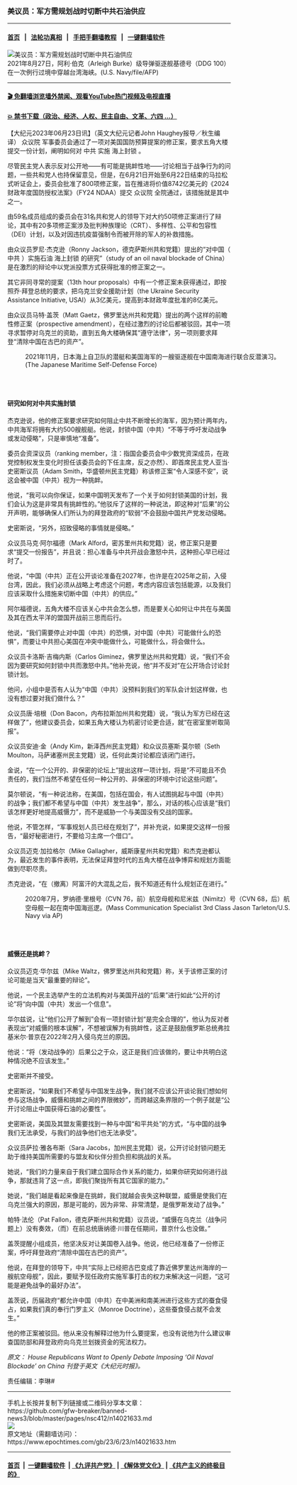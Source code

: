 ### 美议员：军方需规划战时切断中共石油供应
------------------------

#### [首页](https://github.com/gfw-breaker/banned-news3/blob/master/README.md) &nbsp;&nbsp;|&nbsp;&nbsp; [法轮功真相](https://github.com/begood0513/basic/blob/master/README.md)  &nbsp;&nbsp;|&nbsp;&nbsp; [手把手翻墙教程](https://github.com/gfw-breaker/guides/wiki)  &nbsp;&nbsp;|&nbsp;&nbsp; [一键翻墙软件](https://github.com/gfw-breaker/nogfw/blob/master/README.md)  



<div><img alt="美议员：军方需规划战时切断中共石油供应" class="attachment-djy_600_400 size-djy_600_400 wp-post-image" src="https://i.epochtimes.com/assets/uploads/2023/06/id14021697-000_32H862U-1200x927-600x400.jpeg"/>
<div class="caption">
 2021年8月27日，阿利‧伯克（Arleigh Burke）级导弹驱逐舰基德号（DDG 100）在一次例行过境中穿越台湾海峡。(U.S. Navy/file/AFP)
</div></div><hr/>

#### [ 🎬  免翻墙浏览墙外禁闻、观看YouTube热门视频及电视直播](https://github.com/gfw-breaker/HelloWorld)

#### [ 💥  禁书下载（政治、经济、人权、民主自由、文革、六四 ...）](https://github.com/gfw-breaker/books/blob/master/README.md)

<div><p>
 【大纪元2023年06月23日讯】（英文大纪元记者John Haughey报导／秋生编译）
 <ok href="https://www.epochtimes.com/gb/tag/%E4%BC%97%E8%AE%AE%E9%99%A2.html">
  众议院
 </ok>
 军事委员会通过了一项对美国国防预算提案的修正案，要求五角大楼提交一份计划，阐明如何对
 <ok href="https://www.epochtimes.com/gb/tag/%E4%B8%AD%E5%85%B1.html">
  中共
 </ok>
 实施
 <ok href="https://www.epochtimes.com/gb/tag/%E6%B5%B7%E4%B8%8A%E5%B0%81%E9%94%81.html">
  海上封锁
 </ok>
 。
</p>
<p>
 尽管民主党人表示反对公开地——有可能是挑衅性地——讨论相当于战争行为的问题，一些共和党人也持保留意见，但是，在6月21日开始至6月22日结束的马拉松式听证会上，委员会批准了800项修正案，旨在推进将价值8742亿美元的《2024财政年度国防授权法案》（FY24 NDAA）提交
 <ok href="https://www.epochtimes.com/gb/tag/%E4%BC%97%E8%AE%AE%E9%99%A2.html">
  众议院
 </ok>
 全院通过，该措施就是其中之一。
</p>
<p>
 由59名成员组成的委员会在31名共和党人的领导下对大约50项修正案进行了辩论，其中有20多项修正案涉及批判种族理论（CRT）、多样性、公平和包容性（DEI）计划，以及对因违抗疫苗强制令而被开除的军人的补救措施。
</p>
<p>
 由众议员罗尼‧杰克逊（Ronny Jackson，德克萨斯州共和党籍）提出的“对中国（
 <ok href="https://www.epochtimes.com/gb/tag/%E4%B8%AD%E5%85%B1.html">
  中共
 </ok>
 ）实施石油
 <ok href="https://www.epochtimes.com/gb/tag/%E6%B5%B7%E4%B8%8A%E5%B0%81%E9%94%81.html">
  海上封锁
 </ok>
 的研究”（study of an oil naval blockade of China）是在激烈的辩论中以党派投票方式获得批准的修正案之一。
</p>
<p>
 其它非同寻常的提案（13th hour proposals）中有一个修正案未获得通过，即按照乔‧拜登总统的要求，把乌克兰安全援助计划（the Ukraine Security Assistance Initiative, USAI）从3亿美元，提高到本财政年度批准的8亿美元。
</p>
<p>
 由众议员马特‧盖茨（Matt Gaetz，佛罗里达州共和党籍）提出的两个这样的前瞻性修正案（prospective amendment），在经过激烈的讨论后都被驳回，其中一项寻求暂停对乌克兰的资助，直到五角大楼确保其“遵守法律”，另一项则要求拜登“清除中国在古巴的资产”。
</p>
<figure aria-describedby="caption-attachment-14021698" class="wp-caption aligncenter" id="attachment_14021698" style="width: 600px">
 <ok href="https://i.epochtimes.com/assets/uploads/2023/06/id14021698-08.jpeg" target="_blank">
  <img alt="" class="size-large wp-image-14021698" src="https://i.epochtimes.com/assets/uploads/2023/06/id14021698-08-600x400.jpeg"/>
 </ok>
 <br/><figcaption class="wp-caption-text" id="caption-attachment-14021698">
  2021年11月，日本海上自卫队的潜艇和美国海军的一艘驱逐舰在中国南海进行联合反潜演习。(The Japanese Maritime Self-Defense Force)
 </figcaption><br/>
</figure><br/>
<h4>
 研究如何对中共实施封锁
</h4>
<p>
 杰克逊说，他的修正案要求研究如何阻止中共不断增长的海军，因为预计两年内，中共海军将拥有大约500艘舰艇。他说，封锁中国（中共）“不等于呼吁发动战争或发动侵略”，只是审慎地“准备”。
</p>
<p>
 委员会资深议员（ranking member，注：指国会委员会中少数党资深成员，在政党控制权发生变化时担任该委员会的下任主席，反之亦然）、即首席民主党人亚当‧史密斯议员（Adam Smith，华盛顿州民主党籍）称该修正案“令人深感不安”，说这会被中国（中共）视为一种挑衅。
</p>
<p>
 他说，“我可以向你保证，如果中国明天发布了一个关于如何封锁美国的计划，我们会认为这是非常具有挑衅性的。”他驳斥了这样的一种说法，即这种对“后果”的公开声明，能够确保人们所认为的拜登政府的“软弱”不会鼓励中国共产党发动侵略。
</p>
<p>
 史密斯说，“另外，招致侵略的事情就是侵略。”
</p>
<p>
 众议员马克‧阿尔福德（Mark Alford，密苏里州共和党籍）说，修正案只是要求“提交一份报告”，并且说：担心准备与中共开战会激怒中共，这种担心早已经过时了。
</p>
<p>
 他说，“中国（中共）正在公开谈论准备在2027年，也许是在2025年之前，入侵台湾，因此，我们必须从战略上考虑这个问题，考虑内容应该包括能源，以及我们应该采取什么措施来切断中国（中共）的供应。”
</p>
<p>
 阿尔福德说，五角大楼不应该关心中共会怎么想，而是要关心如何让中共在与美国及其在西太平洋的盟国开战前三思而后行。
</p>
<p>
 他说，“我们需要停止对中国（中共）的恐惧，对中国（中共）可能做什么的恐惧”，而要让中共担心美国在冲突中能做什么，可能做什么，将会做什么。
</p>
<p>
 众议员卡洛斯‧吉梅内斯（Carlos Giminez，佛罗里达州共和党籍）说，“我们不会因为要研究如何封锁中共而激怒中共。”他补充说，他“并不反对”在公开场合讨论封锁计划。
</p>
<p>
 他问，小组中是否有人认为“中国（中共）没预料到我们的军队会计划这样做，也没有想过要对我们做什么？”
</p>
<p>
 众议员唐‧培根（Don Bacon，内布拉斯加州共和党籍）说，“我认为军方已经在这样做了”，他建议委员会，如果五角大楼认为机密讨论更合适，就“在密室里听取简报”。
</p>
<p>
 众议员安迪‧金（Andy Kim，新泽西州民主党籍）和众议员塞斯‧莫尔顿（Seth Moulton，马萨诸塞州民主党籍）说，任何此类讨论都应该闭门进行。
</p>
<p>
 金说，“在一个公开的、非保密的论坛上”提出这样一项计划，将是“不可能且不负责任的，我们当然不希望在任何一种公开的、非保密的环境中讨论这些问题”。
</p>
<p>
 莫尔顿说，“有一种说法称，在美国，包括在国会，有人试图挑起与中国（中共）的战争；我们都不希望与中国（中共）发生战争”，那么，对话的核心应该是“我们该怎样更好地提高威慑力”，而不是威胁一个与美国没有交战的国家。
</p>
<p>
 他说，不管怎样，“军事规划人员已经在规划了”，并补充说，如果提交这样一份报告，“最好秘密进行，不要给习主席一个借口”。
</p>
<p>
 众议员迈克‧加拉格尔（Mike Gallagher，威斯康星州共和党籍）和杰克逊都认为，最近发生的事件表明，无法保证拜登时代的五角大楼在战争博弈和规划方面能做到尽职尽责。
</p>
<p>
 杰克逊说，“在（撤离）阿富汗的大混乱之后，我不知道还有什么规划正在进行。”
</p>
<figure aria-describedby="caption-attachment-14021699" class="wp-caption aligncenter" id="attachment_14021699" style="width: 600px">
 <ok href="https://i.epochtimes.com/assets/uploads/2023/06/id14021699-AP20189050831330.jpeg" target="_blank">
  <img alt="" class="size-large wp-image-14021699" src="https://i.epochtimes.com/assets/uploads/2023/06/id14021699-AP20189050831330-600x400.jpeg"/>
 </ok>
 <br/><figcaption class="wp-caption-text" id="caption-attachment-14021699">
  2020年7月，罗纳德‧里根号（CVN 76，前）航空母舰和尼米兹（Nimitz）号（CVN 68，后）航空母舰一起在南中国海巡逻。(Mass Communication Specialist 3rd Class Jason Tarleton/U.S. Navy via AP)
 </figcaption><br/>
</figure><br/>
<h4>
 威慑还是挑衅？
</h4>
<p>
 众议员迈克‧华尔兹（Mike Waltz，佛罗里达州共和党籍）称，关于该修正案的讨论可能是当天“最重要的辩论”。
</p>
<p>
 他说，一个民主选举产生的立法机构对与美国开战的“后果”进行如此“公开的讨论”将“向中国（中共）发出一个信息”。
</p>
<p>
 华尔兹说，让“他们公开了解到”会有一项封锁计划“是完全合理的”，他认为反对者表现出“对威慑的根本误解”，不想被误解为有挑衅性，这正是鼓励俄罗斯总统弗拉基米尔‧普京在2022年2月入侵乌克兰的原因。
</p>
<p>
 他说：“将（发动战争的）后果公之于众，这正是我们应该做的，要让中共明白这种情况绝不应该发生。”
</p>
<p>
 史密斯并不接受。
</p>
<p>
 史密斯说，“如果我们不希望与中国发生战争，我们就不应该公开谈论我们想如何参与这场战争，威慑和挑衅之间的界限微妙”，而跨越这条界限的一个例子就是“公开讨论阻止中国获得石油的必要性”。
</p>
<p>
 史密斯说，美国及其盟友需要找到一种与中国“和平共处”的方式，“与中国的战争我们无法承受，与我们的战争他们也无法承受”。
</p>
<p>
 众议员萨拉‧雅各布斯（Sara Jacobs，加州民主党籍）说，公开讨论封锁问题无助于维持美国所需要的与盟友和伙伴分担负担和挑战的关系。
</p>
<p>
 她说，“我们的力量来自于我们建立国际合作关系的能力，如果你研究如何进行战争，那就违背了这一点，即我们聚拢所有其它国家的能力。”
</p>
<p>
 她说，“我们越是看起来像是在挑衅，我们就越会丧失这种联盟，威慑是使我们在乌克兰强大的原因，那是可能的，因为非常、非常清楚，是俄罗斯发动了战争。”
</p>
<p>
 帕特‧法伦（Pat Fallon，德克萨斯州共和党籍）议员说，“威慑在乌克兰（战争问题上）没有奏效，（而）在前总统唐纳德‧川普在任期间，普京什么也没做。”
</p>
<p>
 盖茨提醒小组成员，他坚决反对让美国卷入战争。他说，他已经准备了一份修正案，呼吁拜登政府“清除中国在古巴的资产”。
</p>
<p>
 他说，在拜登的领导下，中共“实际上已经把古巴变成了靠近佛罗里达州海岸的一艘航空母舰”，因此，要赋予现任政府实施军事打击的权力来解决这一问题，“这可能是避免战争的最好办法”。
</p>
<p>
 盖茨说，历届政府“都允许中国（中共）在中美洲和南美洲进行这些方式的蚕食侵占，如果我们真的奉行门罗主义（Monroe Doctrine），这些蚕食侵占就不会发生。”
</p>
<p>
 他的修正案被驳回。他从来没有解释过他为什么要提案，也没有说他为什么建议审查国防部和拜登政府向乌克兰划拨资金的宪法权力。
</p>
<p>
 <em>
  原文：
  <ok href="https://www.theepochtimes.com/house-republicans-want-to-openly-debate-imposing-oil-naval-blockade-on-china_5350891.html">
   House Republicans Want to Openly Debate Imposing ‘Oil Naval Blockade’ on China
  </ok>
  刊登于英文《大纪元时报》。
 </em>
</p>
<p>
 责任编辑：李琳#
</p>
</div>
<hr/>
手机上长按并复制下列链接或二维码分享本文章：<br/>
https://github.com/gfw-breaker/banned-news3/blob/master/pages/nsc412/n14021633.md <br/>
<a href='https://github.com/gfw-breaker/banned-news3/blob/master/pages/nsc412/n14021633.md'><img src='https://github.com/gfw-breaker/banned-news3/blob/master/pages/nsc412/n14021633.md.png'/></a> <br/>
原文地址（需翻墙访问）：https://www.epochtimes.com/gb/23/6/23/n14021633.htm


------------------------
#### [首页](https://github.com/gfw-breaker/banned-news3/blob/master/README.md) &nbsp;|&nbsp; [一键翻墙软件](https://github.com/gfw-breaker/nogfw/blob/master/README.md) &nbsp;| [《九评共产党》](https://github.com/gfw-breaker/9ping.md/blob/master/README.md#九评之一评共产党是什么) | [《解体党文化》](https://github.com/gfw-breaker/jtdwh.md/blob/master/README.md) | [《共产主义的终极目的》](https://github.com/gfw-breaker/gczydzjmd.md/blob/master/README.md)


<img src='http://gfw-breaker.win/banned-news3/pages/nsc412/n14021633.md' width='0px' height='0px'/>